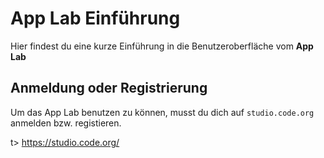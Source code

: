 # App Lab Einführung

Hier findest du eine kurze Einführung in die Benutzeroberfläche vom **App Lab**

## Anmeldung oder Registrierung
Um das App Lab benutzen zu können, musst du dich auf `studio.code.org` anmelden bzw. registieren.

t> https://studio.code.org/

